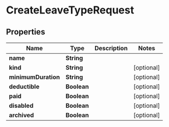 

# CreateLeaveTypeRequest


## Properties

| Name | Type | Description | Notes |
|------------ | ------------- | ------------- | -------------|
|**name** | **String** |  |  |
|**kind** | **String** |  |  [optional] |
|**minimumDuration** | **String** |  |  [optional] |
|**deductible** | **Boolean** |  |  [optional] |
|**paid** | **Boolean** |  |  [optional] |
|**disabled** | **Boolean** |  |  [optional] |
|**archived** | **Boolean** |  |  [optional] |



